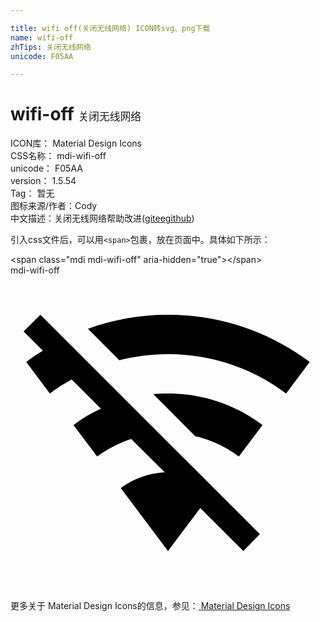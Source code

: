 ```yaml
---

title: wifi off(关闭无线网络) ICON转svg、png下载
name: wifi-off
zhTips: 关闭无线网络
unicode: F05AA

---
```


# wifi-off  <small style="font-size: 60%;font-weight: 100">关闭无线网络</small>


<div class="detail-page">
<p>
<span>
ICON库：
<span class="badge-secondary badge">Material Design Icons</span> 
</span>
<br/>
<span>
CSS名称：
<span class="badge-secondary badge">mdi-wifi-off</span> 
</span>
<br/>
<span>
unicode：
<span class="badge-secondary badge">F05AA</span> 
</span>
<br/>
<span>
version：
<span class="badge-secondary badge">1.5.54</span> 
</span>
<br/>
<span>Tag：
<span class="badge-light badge">暂无</span>
</span>
<br/>
<span>图标来源/作者：<span class="badge-light badge">Cody</span></span> 
<br/>
<span class="zh-detail">中文描述：<span class="badge-primary badge">关闭无线网络</span><span class="help-link"><span>帮助改进</span>(<a href="https://gitee.com/liuwave/icon-helper/edit/master/json/material/wifi-off.json" target="_blank" rel="noopener noreferrer">gitee</a><a href="https://github.com/liuwave/icon-helper/edit/master/json/material/wifi-off.json" target="_blank" rel="noopener noreferrer">github</a></span>)</span><br/>
</p>
</div>
<div class="alert alert-dark">
  <i class="mdi mdi-wifi-off mdi-48px"></i>
  <i class="mdi mdi-wifi-off mdi-36px"></i>
  <i class="mdi mdi-wifi-off mdi-24px"></i>
  <i class="mdi mdi-wifi-off mdi-18px"></i>
</div>
<div>
  <p>引入css文件后，可以用<code>&lt;span&gt;</code>包裹，放在页面中。具体如下所示：    
  </p>
  <div class="alert alert-primary" style="font-size: 14px">
    &lt;span class="mdi mdi-wifi-off" aria-hidden="true"&gt;&lt;/span&gt;
    <copy-btn content='<span class="mdi mdi-wifi-off" aria-hidden="true"></span>'></copy-btn>
  </div>
  <div class="alert alert-secondary">
    <i class="mdi mdi-wifi-off"
    style="font-size: 24px"
    aria-hidden="true"></i> mdi-wifi-off
    <copy-btn content="mdi-wifi-off" btn-title="复制图标名称"></copy-btn>
  </div>
</div>
<div id="svg" class="svg-wrap">
<svg xmlns="http://www.w3.org/2000/svg" viewBox="0 0 24 24"><path d="M2.28,3L1,4.27L2.47,5.74C2.04,6 1.61,6.29 1.2,6.6L3,9C3.53,8.6 4.08,8.25 4.66,7.93L6.89,10.16C6.15,10.5 5.44,10.91 4.8,11.4L6.6,13.8C7.38,13.22 8.26,12.77 9.2,12.47L11.75,15C10.5,15.07 9.34,15.5 8.4,16.2L12,21L14.46,17.73L17.74,21L19,19.72M12,3C9.85,3 7.8,3.38 5.9,4.07L8.29,6.47C9.5,6.16 10.72,6 12,6C15.38,6 18.5,7.11 21,9L22.8,6.6C19.79,4.34 16.06,3 12,3M12,9C11.62,9 11.25,9 10.88,9.05L14.07,12.25C15.29,12.53 16.43,13.07 17.4,13.8L19.2,11.4C17.2,9.89 14.7,9 12,9Z" /></svg>
</div>
<detail full-name='mdi-wifi-off'></detail>
    
<div><p>更多关于 Material Design Icons的信息，参见：<a target="_blank" href="https://iconhelper.cn/material.html"> Material Design Icons</a>
</p></div>
